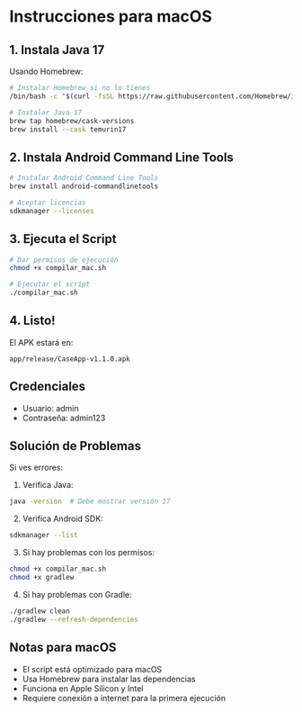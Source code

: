 # Instrucciones para macOS

## 1. Instala Java 17

Usando Homebrew:
```bash
# Instalar Homebrew si no lo tienes
/bin/bash -c "$(curl -fsSL https://raw.githubusercontent.com/Homebrew/install/HEAD/install.sh)"

# Instalar Java 17
brew tap homebrew/cask-versions
brew install --cask temurin17
```

## 2. Instala Android Command Line Tools

```bash
# Instalar Android Command Line Tools
brew install android-commandlinetools

# Aceptar licencias
sdkmanager --licenses
```

## 3. Ejecuta el Script

```bash
# Dar permisos de ejecución
chmod +x compilar_mac.sh

# Ejecutar el script
./compilar_mac.sh
```

## 4. Listo!

El APK estará en:
```
app/release/CaseApp-v1.1.0.apk
```

## Credenciales
- Usuario: admin
- Contraseña: admin123

## Solución de Problemas

Si ves errores:

1. Verifica Java:
```bash
java -version  # Debe mostrar versión 17
```

2. Verifica Android SDK:
```bash
sdkmanager --list
```

3. Si hay problemas con los permisos:
```bash
chmod +x compilar_mac.sh
chmod +x gradlew
```

4. Si hay problemas con Gradle:
```bash
./gradlew clean
./gradlew --refresh-dependencies
```

## Notas para macOS

- El script está optimizado para macOS
- Usa Homebrew para instalar las dependencias
- Funciona en Apple Silicon y Intel
- Requiere conexión a internet para la primera ejecución